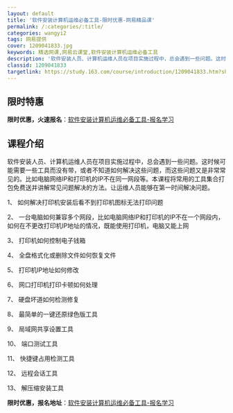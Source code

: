 ```yaml
---
layout: default
title: '软件安装计算机运维必备工具-限时优惠-网易精品课'
permalink: /:categories/:title/
categories: wangyi2
tags: 网易提供
cover: 1209041833.jpg
keywords: 精选网课,网易云课堂,软件安装计算机运维必备工具
description: '软件安装人员、计算机运维人员在项目实施过程中，总会遇到一些问题。这时候可能需要一些工具而没有带，或者不知道如何解决这些问'
classid: 1209041833
targetlink: https://study.163.com/course/introduction/1209041833.htm?share=1&shareId=1025206652&utm_campaign=share&utm_medium=iphoneShare&utm_source=&utm_u=1025206652
---
```


## 限时特惠

**限时优惠，火速报名**：[软件安装计算机运维必备工具-报名学习](https://study.163.com/course/introduction/1209041833.htm?share=1&shareId=1025206652&utm_campaign=share&utm_medium=iphoneShare&utm_source=&utm_u=1025206652)

## 课程介绍

软件安装人员、计算机运维人员在项目实施过程中，总会遇到一些问题。这时候可能需要一些工具而没有带，或者不知道如何解决这些问题，而这些问题又是非常常见的。比如电脑网络IP和打印机的IP不在同一网段等。本课程将常用的工具集合打包免费送并讲解常见问题解决的方法。让运维人员能够在第一时间解决问题。

1、	如何解决打印机安装后看不到打印机图标无法打印问题

2、	一台电脑如何兼容多个网段，比如电脑网络IP和打印机的IP不在一个网段内，如何在不更改打印机IP地址的情况，既能使用打印机，电脑又能上网

3、	打印机如何控制电子钱箱

4、	全盘格式化或删除文件如何恢复文件

5、	打印机IP地址如何修改

6、	网口打印机打印卡顿如何处理

7、	硬盘坏道如何检测修复

8、	最简单的一键还原绿色版工具

9、	局域网共享设置工具

10、	端口测试工具

11、	快捷键占用检测工具

12、	远程会话工具

13、	解压缩安装工具

**限时优惠，报名地址**：[软件安装计算机运维必备工具-报名学习](https://study.163.com/course/introduction/1209041833.htm?share=1&shareId=1025206652&utm_campaign=share&utm_medium=iphoneShare&utm_source=&utm_u=1025206652)

